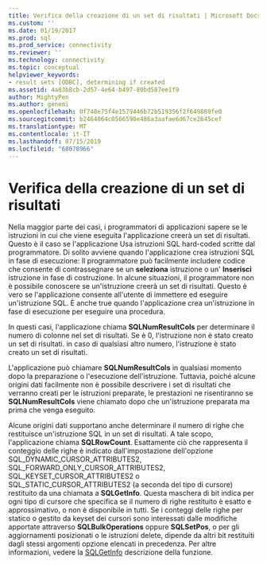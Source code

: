 ```yaml
---
title: Verifica della creazione di un set di risultati | Microsoft Docs
ms.custom: ''
ms.date: 01/19/2017
ms.prod: sql
ms.prod_service: connectivity
ms.reviewer: ''
ms.technology: connectivity
ms.topic: conceptual
helpviewer_keywords:
- result sets [ODBC], determining if created
ms.assetid: 4a83b8cb-2d57-4e64-b497-80bd587ee1f9
author: MightyPen
ms.author: genemi
ms.openlocfilehash: 0f748e75f4e1579446b72b519356f2f649889fe0
ms.sourcegitcommit: b2464064c0566590e486a3aafae6d67ce2645cef
ms.translationtype: MT
ms.contentlocale: it-IT
ms.lasthandoff: 07/15/2019
ms.locfileid: "68078966"
---
```

# <a name="was-a-result-set-created"></a>Verifica della creazione di un set di risultati
Nella maggior parte dei casi, i programmatori di applicazioni sapere se le istruzioni in cui che viene eseguita l'applicazione creerà un set di risultati. Questo è il caso se l'applicazione Usa istruzioni SQL hard-coded scritte dal programmatore. Di solito avviene quando l'applicazione crea istruzioni SQL in fase di esecuzione: Il programmatore può facilmente includere codice che consente di contrassegnare se un **seleziona** istruzione o un' **Inserisci** istruzione in fase di costruzione. In alcune situazioni, il programmatore non è possibile conoscere se un'istruzione creerà un set di risultati. Questo è vero se l'applicazione consente all'utente di immettere ed eseguire un'istruzione SQL. È anche true quando l'applicazione crea un'istruzione in fase di esecuzione per eseguire una procedura.  
  
 In questi casi, l'applicazione chiama **SQLNumResultCols** per determinare il numero di colonne nel set di risultati. Se è 0, l'istruzione non è stato creato un set di risultati. in caso di qualsiasi altro numero, l'istruzione è stato creato un set di risultati.  
  
 L'applicazione può chiamare **SQLNumResultCols** in qualsiasi momento dopo la preparazione o l'esecuzione dell'istruzione. Tuttavia, poiché alcune origini dati facilmente non è possibile descrivere i set di risultati che verranno creati per le istruzioni preparate, le prestazioni ne risentiranno se **SQLNumResultCols** viene chiamato dopo che un'istruzione preparata ma prima che venga eseguito.  
  
 Alcune origini dati supportano anche determinare il numero di righe che restituisce un'istruzione SQL in un set di risultati. A tale scopo, l'applicazione chiama **SQLRowCount**. Esattamente ciò che rappresenta il conteggio delle righe è indicato dall'impostazione dell'opzione SQL_DYNAMIC_CURSOR_ATTRIBUTES2, SQL_FORWARD_ONLY_CURSOR_ATTRIBUTES2, SQL_KEYSET_CURSOR_ATTRIBUTES2 o SQL_STATIC_CURSOR_ATTRIBUTES2 (a seconda del tipo di cursore) restituito da una chiamata a **SQLGetInfo**. Questa maschera di bit indica per ogni tipo di cursore che specifica se il numero di righe restituito è esatto e approssimativo, o non è disponibile in tutti. Se i conteggi delle righe per statico o gestito da keyset dei cursori sono interessati dalle modifiche apportate attraverso **SQLBulkOperations** oppure **SQLSetPos**, o per gli aggiornamenti posizionati o le istruzioni delete, dipende da altri bit restituiti dagli stessi argomenti opzione elencati in precedenza. Per altre informazioni, vedere la [SQLGetInfo](../../../odbc/reference/syntax/sqlgetinfo-function.md) descrizione della funzione.
